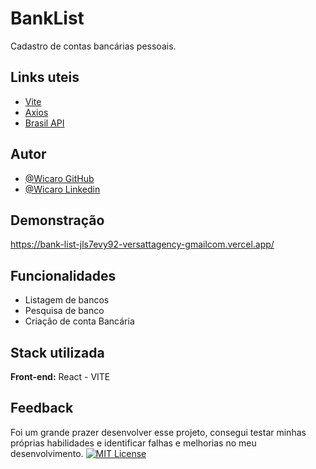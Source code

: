 
# BankList
Cadastro de contas bancárias pessoais.


## Links uteis

 - [Vite](https://vitejs.dev/)
 - [Axios](https://axios-http.com/)
 - [Brasil API](https://brasilapi.com.br/)


## Autor

- [@Wicaro GitHub](https://github.com/Wicaro)
- [@Wicaro Linkedin](https://www.linkedin.com/in/wicaro/)


## Demonstração

https://bank-list-jls7evy92-versattagency-gmailcom.vercel.app/
## Funcionalidades

- Listagem de bancos
- Pesquisa de banco
- Criação de conta Bancária


## Stack utilizada

**Front-end:** React - VITE
## Feedback

Foi um grande prazer desenvolver esse projeto, consegui testar minhas próprias habilidades e identificar falhas e melhorias no meu desenvolvimento.
[![MIT License](https://img.shields.io/badge/License-MIT-green.svg)](https://choosealicense.com/licenses/mit/)
